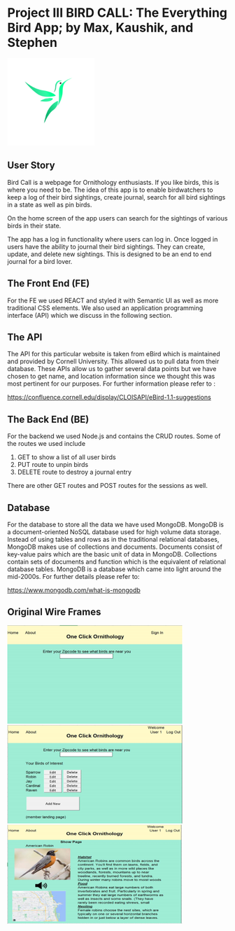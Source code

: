 
# Project III BIRD CALL: The Everything Bird App; by Max, Kaushik, and Stephen

<img src="public/birdlogo.png" width="200">

## User Story

Bird Call is a webpage for Ornithology enthusiasts. If you like birds, this is where you need to be. The idea of this app is to enable birdwatchers to keep a log of their bird sightings, create journal, search for all bird sightings in a state as well as pin birds.

On the home screen of the app users can search for the sightings of various birds in their state.

The app has a log in functionality where users can log in. Once logged in users have the ability to journal their bird sightings. They can create, update, and delete new sightings. This is designed to be an end to end journal for a bird lover.

## The Front End (FE)

For the FE we used REACT and styled it with Semantic UI as well as more traditional CSS elements. We also used an application programming interface (API) which we discuss in the following section.

## The API

The API for this particular website is taken from eBird which is maintained and provided by Cornell University. This allowed us to pull data from their database. These APIs allow us to gather several data points but we have chosen to get name, and location information since we thought this was most pertinent for our purposes. For further information please refer to :

https://confluence.cornell.edu/display/CLOISAPI/eBird-1.1-suggestions

## The Back End (BE)

For the backend we used Node.js and contains the CRUD routes. Some of the routes we used include

1. GET to show a list of all user birds
2. PUT route to unpin birds
3. DELETE route to destroy a journal entry

There are other GET routes and POST routes for the sessions as well.

## Database

For the database to store all the data we have used MongoDB. MongoDB is a document-oriented NoSQL database used for high volume data storage. Instead of using tables and rows as in the traditional relational databases, MongoDB makes use of collections and documents. Documents consist of key-value pairs which are the basic unit of data in MongoDB. Collections contain sets of documents and function which is the equivalent of relational database tables. MongoDB is a database which came into light around the mid-2000s. For further details please refer to:

https://www.mongodb.com/what-is-mongodb


## Original Wire Frames

<img src="public/wireframe1.png" width="400">  

<img src="public/wireframe2.png" width="400">

<img src="public/wireframe3.png" width="400">
